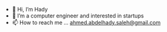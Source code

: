 - 👋 Hi, I’m Hady
- 👀 I’m a computer engineer and interested in startups
- 📫 How to reach me ... ahmed.abdelhady.saleh@gmail.com
